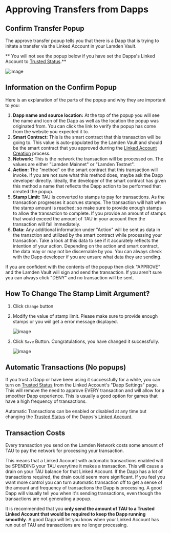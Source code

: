 
# Approving Transfers from Dapps


## Confirm Transfer Popup

The approve transfer popup tells you that there is a Dapp that is trying to initate a transfer via the Linked Account in your Lamden Vault.

** You will not see the popup below if you have set the Dapps's Linked Account to <u>[Trusted Status](/docs/wallet/accounts_linked_create#make-account-trusted)</u>.**

![image](/img/wallet/linked_account_transfer.png)

## Information on the Confirm Popup

Here is an explanation of the parts of the popup and why they are important to you:

1. **Dapp name and source location:** At the top of the popup you will see the name and icon of the Dapp as well as the location the popup was originated from. You can click the link to verify the popup has come from the website you expected it to.
2. **Smart Contract:** This is the smart contract that this transaction will be going to. This value is auto-populated by the Lamden Vault and should be the smart contract that you approved durring the <u>[Linked Account Creation](/docs/wallet/accounts_linked_create)</u> process.
3. **Network:** This is the network the transaction will be processed on. The values are either "Lamden Mainnet" or "Lamden Testnet".
4. **Action:** The "method" on the smart contract that this transaction will invoke. If you are not sure what this method does, maybe ask the Dapp developer directly. Ideally, the developer of the smart contract has given this method a name that reflects the Dapp action to be performed that created the popup.
5. **Stamp Limit:** TAU is converted to stamps to pay for transactions. As the transaction progresses it accrues stamps. The transaction will halt when the stamp amount is reached; so make sure to provide enough stamps to allow the transaction to complete. If you provide an amount of stamps that would exceed the amount of TAU in your account then the transaction will fail immediately.
6. **Data:** Any additional information under "Action" will be sent as data in the transction and utilized by the smart contract while processing your transaction. Take a look at this data to see if it accurately reflects the intention of your action. Depending on the action and smart contract, the data may or may not be discernable by you. You can always check with the Dapp developer if you are unsure what data they are sending.

If you are confident with the contents of the popup then click "APPROVE" and the Lamden Vault will sign and send the transaction.
If you aren't sure you can always click "DENY" and no transaction will be sent.

## How To Change The Stamp Limit Argument?

1. Click `Change` button
2. Modify the value of stamp limit. Please make sure to provide enough stamps or you wiil get a error message displayed.

   ![image](/img/wallet/change_stamps_setp_1.png)

3. Click `Save` Button. Congratulations, you have changed it successfully.

   ![image](/img/wallet/change_stamps_setp_2.png)

## Automatic Transactions (No popups)

If you trust a Dapp or have been using it successfully for a while, you can turn on <u>[Trusted Status](/docs/wallet/accounts_linked_create#make-account-trusted)</u> from the Linked Account's "Dapp Settings" page. This will remove the need to approve EVERY transaction and will allow for a smoother Dapp experience. This is usually a good option for games that have a high frequency of transactions.

Automatic Transactions can be enabled or disabled at any time but changing the <u>[Trusted Status](/docs/wallet/accounts_linked_create#make-account-trusted)</u> of the Dapps's <u>[Linked Account](/docs/wallet/accounts_linked_overview)</u>.

## Transaction Costs

Every transaction you send on the Lamden Network costs some amount of TAU to pay the network for processing your transaction.

This means that a Linked Account with automatic transactions enabled will be SPENDING your TAU everytime it makes a transaction. This will cause a drain on your TAU balance for that Linked Account. If the Dapp has a lot of transactions required, the drain could seem more significant. If you feel you want more control you can turn automatic transaction off to get a sense of the amount and frequency of transactions the Dapp is processing. A good Dapp will visually tell you when it's sending transactions, even though the transactions are not generating a popup.

It is recommended that you **only send the amount of TAU to a Trusted Linked Account that would be required to keep the Dapp running smoothly**. A good Dapp will let you know when your Linked Account has run out of TAU and transactions are no longer processing.
